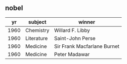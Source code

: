 ## nobel


| yr        | subject       | winner                        |
|-----------|---------------|-------------------------------|
| 1960      | Chemistry     | Willard F. Libby              | 
| 1960      | Literature    | Saint-John Perse              | 
| 1960      | Medicine      | Sir Frank Macfarlane Burnet   | 
| 1960      | Medicine      | Peter Madawar                 |